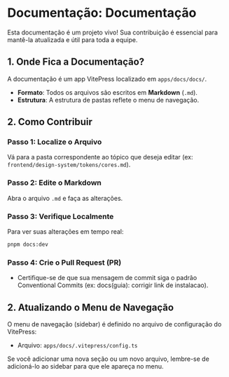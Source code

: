 # Documentação: Documentação

Esta documentação é um projeto vivo! Sua contribuição é essencial para mantê-la atualizada e útil para toda a equipe.

## 1. Onde Fica a Documentação?

A documentação é um app VitePress localizado em `apps/docs/docs/`.

- **Formato**: Todos os arquivos são escritos em **Markdown** (`.md`).
- **Estrutura**: A estrutura de pastas reflete o menu de navegação.

## 2. Como Contribuir

### Passo 1: Localize o Arquivo

Vá para a pasta correspondente ao tópico que deseja editar (ex: `frontend/design-system/tokens/cores.md`).

### Passo 2: Edite o Markdown

Abra o arquivo `.md` e faça as alterações.

### Passo 3: Verifique Localmente

Para ver suas alterações em tempo real:

```bash
pnpm docs:dev
```

### Passo 4: Crie o Pull Request (PR)

- Certifique-se de que sua mensagem de commit siga o padrão Conventional Commits (ex: docs(guia): corrigir link de instalacao).

## 2. Atualizando o Menu de Navegação

O menu de navegação (sidebar) é definido no arquivo de configuração do VitePress:

- Arquivo: `apps/docs/.vitepress/config.ts`

Se você adicionar uma nova seção ou um novo arquivo, lembre-se de adicioná-lo ao sidebar para que ele apareça no menu.
